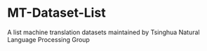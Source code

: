 # MT-Dataset-List
A list machine translation datasets maintained by Tsinghua Natural Language Processing Group

